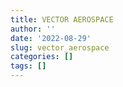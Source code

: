 ```yaml
---
title: VECTOR AEROSPACE
author: ''
date: '2022-08-29'
slug: vector_aerospace
categories: []
tags: []
---
```


